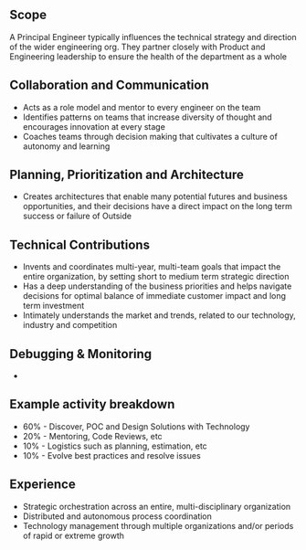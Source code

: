 ## Scope

A Principal Engineer typically influences the technical strategy and direction of the wider engineering org. They partner closely with Product and Engineering leadership to ensure the health of the department as a whole

## Collaboration and Communication

- Acts as a role model and mentor to every engineer on the team
- Identifies patterns on teams that increase diversity of thought and encourages innovation at every stage
- Coaches teams through decision making that cultivates a culture of autonomy and learning

## Planning, Prioritization and Architecture

- Creates architectures that enable many potential futures and business opportunities, and their decisions have a direct impact on the long term success or failure of Outside

## Technical Contributions

- Invents and coordinates multi-year, multi-team goals that impact the entire organization, by setting short to medium term strategic direction
- Has a deep understanding of the business priorities and helps navigate decisions for optimal balance of immediate customer impact and long term investment
- Intimately understands the market and trends, related to our technology, industry and competition

## Debugging & Monitoring

-

## Example activity breakdown

- 60% - Discover, POC and Design Solutions with Technology
- 20% - Mentoring, Code Reviews, etc
- 10% - Logistics such as planning, estimation, etc
- 10% - Evolve best practices and resolve issues

## Experience

- Strategic orchestration across an entire, multi-disciplinary organization
- Distributed and autonomous process coordination
- Technology management through multiple organizations and/or periods of rapid or extreme growth
